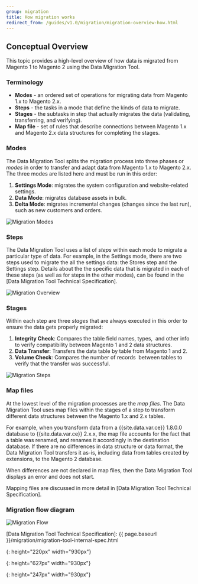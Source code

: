 ```yaml
---
group: migration
title: How migration works
redirect_from: /guides/v1.0/migration/migration-overview-how.html
---
```


## Conceptual Overview

This topic provides a high-level overview of how data is migrated from Magento 1 to Magento 2 using the Data Migration Tool.

### Terminology

* **Modes** - an ordered set of operations for migrating data from Magento 1.x to Magento 2.x.
* **Steps** - the tasks in a mode that define the kinds of data to migrate.
* **Stages** - the subtasks in step that actually migrates the data (validating, transferring, and verifying).
* **Map file** - set of rules that describe connections between Magento 1.x and Magento 2.x data structures for completing the stages.

### Modes

The Data Migration Tool splits the migration process into three phases or *modes* in order to transfer and adapt data from Magento 1.x to Magento 2.x. The three modes are listed here and must be run in this order:

1. **Settings Mode**: migrates the system configuration and website-related settings.
2. **Data Mode**: migrates database assets in bulk.
3. **Delta Mode**: migrates incremental changes (changes since the last run), such as new customers and orders.

![Migration Modes]

### Steps
The Data Migration Tool uses a list of *steps* within each mode to migrate a particular type of data. For example, in the Settings mode, there are two steps used to migrate the all the settings data: the Stores step and the Settings step. Details about the the specific data that is migrated in each of these steps (as well as for steps in the other modes), can be found in the [Data Migration Tool Technical Specification].

![Migration Overview]

### Stages
Within each step are three *stages* that are always executed in this order to ensure the data gets properly migrated: 
1. **Integrity Check**: Compares the table field names, types,  and other info to verify compatibility between Magento 1 and 2 data structures.
2. **Data Transfer**: Transfers the data table by table from Magento 1 and 2.
3. **Volume Check**: Compares the number of records  between tables to verify that the transfer was successful.

![Migration Steps]

### Map files
At the lowest level of the migration processes are the *map files*. The Data Migration Tool uses map files within the stages of a step to transform different data structures between the Magento 1.x and 2.x tables. 

For example, when you transform data from a {{site.data.var.ce}} 1.8.0.0 database to {{site.data.var.ce}} 2.x.x, the map file accounts for the fact that a table was renamed, and renames it accordingly in the destination database. If there are no differences in data structure or data format, the Data Migration Tool transfers it as-is, including data from tables created by extensions, to the Magento 2 database.

When differences are not declared in map files, then the Data Migration Tool displays an error and does not start.

Mapping files are discussed in more detail in [Data Migration Tool Technical Specification].

### Migration flow diagram

![Migration Flow]



[Data Migration Tool Technical Specification]: {{ page.baseurl }}/migration/migration-tool-internal-spec.html

[Migration Modes]: {{page.baseurl}}/migration/images/MigrationModes2.png
{: height="220px" width="930px"}

[Migration Overview]: {{page.baseurl}}/migration/images/MigrationOverview2.png
{: height="627px" width="930px"}

[Migration Steps]: {{page.baseurl}}/migration/images/MigrationSteps2.png
{: height="247px" width="930px"}

[Migration Flow]: {{site.baseurl}}/common/images/migration_flow.png